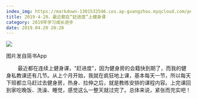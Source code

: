```yaml
---
index_img: https://markdown-1301532546.cos.ap-guangzhou.myqcloud.com/peipei_blog/20210921144651.jpeg
title: 2019-4-20，最近都在“赶进度”上健身课
category: 2019年学习成长进步
date: 2019.04.20 20:20
---
```


![](https://markdown-1301532546.cos.ap-guangzhou.myqcloud.com/peipei_blog/20210921144651.jpeg)  

图片发自简书App

  

  

        最近都在连续上健身课，“赶进度”，因为健身房的会籍快到期了，而我的健身私教课还有几节。从上个月开始，我就在疯狂地上课，基本每天一节，所以每天下班都立马赶过去健身房，热身、拉伸之后，就是教练安排的课程内容。上完课回到家吃晚饭、洗澡、睡觉，感觉这么一整天就过完了。总体来说，紧张而充实吧！